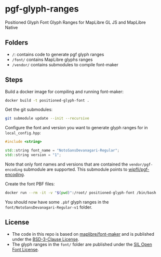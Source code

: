 # pgf-glyph-ranges

Positioned Glyph Font Glyph Ranges for MapLibre GL JS and MapLibre Native

## Folders

- `/`: contains code to generate pgf glyph ranges
- `/font/` contains MapLibre glyphs ranges
- `/vendor/` contains submodules to compile font-maker

## Steps

Build a docker image for compiling and running font-maker:

```bash
docker build -t positioned-glyph-font .
```

Get the git submodules:

```bash
git submodule update --init --recursive
```

Configure the font and version you want to generate glyph ranges for in `local_config.hpp`:

```cpp
#include <string>

std::string font_name = "NotoSansDevanagari-Regular";
std::string version = "1";
```

Note that only font names and versions that are contained the `vendor/pgf-encoding` submodule are supported. This submodule points to [wipfli/pgf-encoding](https://github.com/wipfli/pgf-encoding).


Create the font PBF files:

```bash
docker run --rm -it -v "$(pwd)":/root/ positioned-glyph-font /bin/bash /root/run.sh
```

You should now have some `.pbf` glyph ranges in the `font/NotoSansDevanagari-Regular-v1` folder.

## License

- The code in this repo is based on [maplibre/font-maker](https://github.com/maplibre/font-maker) and is published under the [BSD-3-Clause License](./LICENSE.txt).
- The glyph ranges in the `font/` folder are published under the [SIL Open Font License](./font/OFL.txt).
